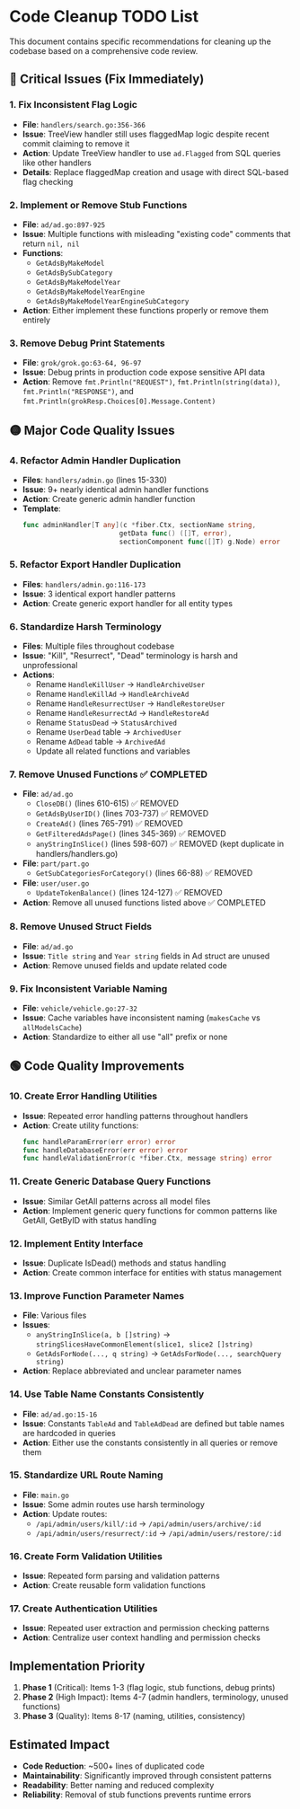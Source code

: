 # Code Cleanup TODO List

This document contains specific recommendations for cleaning up the codebase based on a comprehensive code review.

## 🔴 Critical Issues (Fix Immediately)

### 1. Fix Inconsistent Flag Logic
- **File**: `handlers/search.go:356-366`
- **Issue**: TreeView handler still uses flaggedMap logic despite recent commit claiming to remove it
- **Action**: Update TreeView handler to use `ad.Flagged` from SQL queries like other handlers
- **Details**: Replace flaggedMap creation and usage with direct SQL-based flag checking

### 2. Implement or Remove Stub Functions
- **File**: `ad/ad.go:897-925`
- **Issue**: Multiple functions with misleading "existing code" comments that return `nil, nil`
- **Functions**:
  - `GetAdsByMakeModel`
  - `GetAdsBySubCategory` 
  - `GetAdsByMakeModelYear`
  - `GetAdsByMakeModelYearEngine`
  - `GetAdsByMakeModelYearEngineSubCategory`
- **Action**: Either implement these functions properly or remove them entirely

### 3. Remove Debug Print Statements
- **File**: `grok/grok.go:63-64, 96-97`
- **Issue**: Debug prints in production code expose sensitive API data
- **Action**: Remove `fmt.Println("REQUEST")`, `fmt.Println(string(data))`, `fmt.Println("RESPONSE")`, and `fmt.Println(grokResp.Choices[0].Message.Content)`

## 🟡 Major Code Quality Issues

### 4. Refactor Admin Handler Duplication
- **Files**: `handlers/admin.go` (lines 15-330)
- **Issue**: 9+ nearly identical admin handler functions
- **Action**: Create generic admin handler function
- **Template**:
  ```go
  func adminHandler[T any](c *fiber.Ctx, sectionName string, 
                          getData func() ([]T, error), 
                          sectionComponent func([]T) g.Node) error
  ```

### 5. Refactor Export Handler Duplication
- **Files**: `handlers/admin.go:116-173`
- **Issue**: 3 identical export handler patterns
- **Action**: Create generic export handler for all entity types

### 6. Standardize Harsh Terminology
- **Files**: Multiple files throughout codebase
- **Issue**: "Kill", "Resurrect", "Dead" terminology is harsh and unprofessional
- **Actions**:
  - Rename `HandleKillUser` → `HandleArchiveUser`
  - Rename `HandleKillAd` → `HandleArchiveAd`
  - Rename `HandleResurrectUser` → `HandleRestoreUser`
  - Rename `HandleResurrectAd` → `HandleRestoreAd`
  - Rename `StatusDead` → `StatusArchived`
  - Rename `UserDead` table → `ArchivedUser`
  - Rename `AdDead` table → `ArchivedAd`
  - Update all related functions and variables

### 7. Remove Unused Functions ✅ COMPLETED
- **File**: `ad/ad.go`
  - `CloseDB()` (lines 610-615) ✅ REMOVED
  - `GetAdsByUserID()` (lines 703-737) ✅ REMOVED
  - `CreateAd()` (lines 765-791) ✅ REMOVED
  - `GetFilteredAdsPage()` (lines 345-369) ✅ REMOVED
  - `anyStringInSlice()` (lines 598-607) ✅ REMOVED (kept duplicate in handlers/handlers.go)
- **File**: `part/part.go`
  - `GetSubCategoriesForCategory()` (lines 66-88) ✅ REMOVED
- **File**: `user/user.go`
  - `UpdateTokenBalance()` (lines 124-127) ✅ REMOVED
- **Action**: Remove all unused functions listed above ✅ COMPLETED

### 8. Remove Unused Struct Fields
- **File**: `ad/ad.go`
- **Issue**: `Title string` and `Year string` fields in Ad struct are unused
- **Action**: Remove unused fields and update related code

### 9. Fix Inconsistent Variable Naming
- **File**: `vehicle/vehicle.go:27-32`
- **Issue**: Cache variables have inconsistent naming (`makesCache` vs `allModelsCache`)
- **Action**: Standardize to either all use "all" prefix or none

## 🟢 Code Quality Improvements

### 10. Create Error Handling Utilities
- **Issue**: Repeated error handling patterns throughout handlers
- **Action**: Create utility functions:
  ```go
  func handleParamError(err error) error
  func handleDatabaseError(err error) error
  func handleValidationError(c *fiber.Ctx, message string) error
  ```

### 11. Create Generic Database Query Functions
- **Issue**: Similar GetAll patterns across all model files
- **Action**: Implement generic query functions for common patterns like GetAll, GetByID with status handling

### 12. Implement Entity Interface
- **Issue**: Duplicate IsDead() methods and status handling
- **Action**: Create common interface for entities with status management

### 13. Improve Function Parameter Names
- **File**: Various files
- **Issues**:
  - `anyStringInSlice(a, b []string)` → `stringSlicesHaveCommonElement(slice1, slice2 []string)`
  - `GetAdsForNode(..., q string)` → `GetAdsForNode(..., searchQuery string)`
- **Action**: Replace abbreviated and unclear parameter names

### 14. Use Table Name Constants Consistently
- **File**: `ad/ad.go:15-16`
- **Issue**: Constants `TableAd` and `TableAdDead` are defined but table names are hardcoded in queries
- **Action**: Either use the constants consistently in all queries or remove them

### 15. Standardize URL Route Naming
- **File**: `main.go`
- **Issue**: Some admin routes use harsh terminology
- **Action**: Update routes:
  - `/api/admin/users/kill/:id` → `/api/admin/users/archive/:id`
  - `/api/admin/users/resurrect/:id` → `/api/admin/users/restore/:id`

### 16. Create Form Validation Utilities
- **Issue**: Repeated form parsing and validation patterns
- **Action**: Create reusable form validation functions

### 17. Create Authentication Utilities
- **Issue**: Repeated user extraction and permission checking patterns
- **Action**: Centralize user context handling and permission checks

## Implementation Priority

1. **Phase 1** (Critical): Items 1-3 (flag logic, stub functions, debug prints)
2. **Phase 2** (High Impact): Items 4-7 (admin handlers, terminology, unused functions)
3. **Phase 3** (Quality): Items 8-17 (naming, utilities, consistency)

## Estimated Impact

- **Code Reduction**: ~500+ lines of duplicated code
- **Maintainability**: Significantly improved through consistent patterns
- **Readability**: Better naming and reduced complexity
- **Reliability**: Removal of stub functions prevents runtime errors